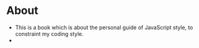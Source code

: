 # About
- This is a book which is about the personal guide of JavaScript style, to constraint my coding style.
- 
